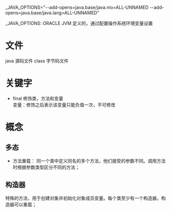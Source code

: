 _JAVA_OPTIONS="--add-opens=java.base/java.nio=ALL-UNNAMED --add-opens=java.base/java.lang=ALL-UNNAMED"

_JAVA_OPTIONS: ORACLE JVM 定义的，通过配置操作系统环境变量设置
# 文件
java 源码文件
class 字节码文件
# 关键字
* final 修饰类，方法和变量 \
变量：修饰之后表示该变量只能负值一次，不可修改
# 概念
## 多态
* 方法重载： 同一个类中定义同名的多个方法，他们接受的参数不同。调用方法时根据参数类型区分不同的方法；
## 构造器
特殊的方法，用于创建对象并初始化对象成员变量。每个类至少有一个构造器，构造器可以重载；
